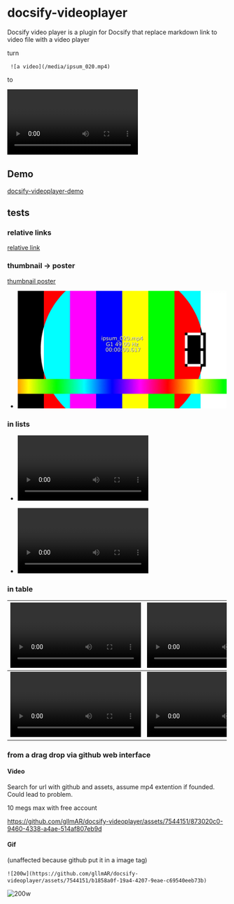 # docsify-videoplayer
Docsify video player is a plugin for Docsify that replace markdown link to video file with a video player

turn 
```
 ![a video](/media/ipsum_020.mp4)
```
to 

![a video that work on docsify pages](/media/ipsum_020.mp4)


## Demo 

[docsify-videoplayer-demo](https://gllmar.github.io/docsify-videoplayer/#/)

## tests

### relative links

[relative link](subfolder/)

### thumbnail -> poster
[thumbnail poster](thumbnailposter.md)

* [![ipsum_020](./media/thumb_ipsum_020.webp)](./media/ipsum_020.mp4)

### in lists

* ![a video](/media/ipsum_020.mp4)

* ![another video with relative link](media/ipsum_030.mp4)


### in table

| ![A](/media/ipsum_020.mp4) | ![B](/media/ipsum_030.mp4) |
|- | -|
| ![C](/media/ipsum_040.mp4)  | ![D](/media/ipsum_050.mp4)  |

### from a drag drop via github web interface

#### Video

Search for url with github and assets, assume mp4 extention if founded. Could lead to problem. 

10 megs max with free account

https://github.com/gllmAR/docsify-videoplayer/assets/7544151/873020c0-9460-4338-a4ae-514af807eb9d

#### Gif 
(unaffected because github put it in a image tag)

```
![200w](https://github.com/gllmAR/docsify-videoplayer/assets/7544151/b1858a0f-19a4-4207-9eae-c69540eeb73b)
```

![200w](https://github.com/gllmAR/docsify-videoplayer/assets/7544151/b1858a0f-19a4-4207-9eae-c69540eeb73b)

